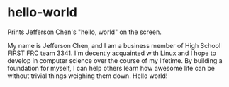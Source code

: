# hello-world
Prints Jefferson Chen's "hello, world" on the screen.

My name is Jefferson Chen, and I am a business member of High School FIRST FRC team 3341. I'm decently acquainted with Linux and I hope to develop in computer science over the course of my lifetime. By building a foundation for myself, I can help others learn how awesome life can be without trivial things weighing them down. Hello world!
